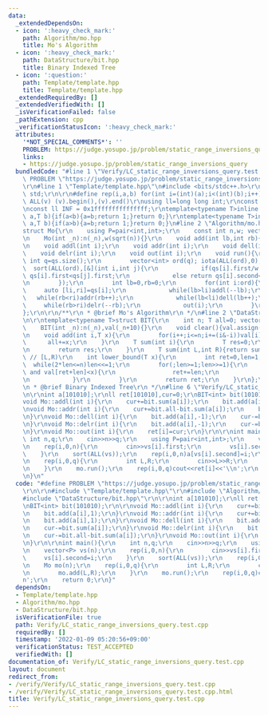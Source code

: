 ```yaml
---
data:
  _extendedDependsOn:
  - icon: ':heavy_check_mark:'
    path: Algorithm/mo.hpp
    title: Mo's Algorithm
  - icon: ':heavy_check_mark:'
    path: DataStructure/bit.hpp
    title: Binary Indexed Tree
  - icon: ':question:'
    path: Template/template.hpp
    title: Template/template.hpp
  _extendedRequiredBy: []
  _extendedVerifiedWith: []
  _isVerificationFailed: false
  _pathExtension: cpp
  _verificationStatusIcon: ':heavy_check_mark:'
  attributes:
    '*NOT_SPECIAL_COMMENTS*': ''
    PROBLEM: https://judge.yosupo.jp/problem/static_range_inversions_query
    links:
    - https://judge.yosupo.jp/problem/static_range_inversions_query
  bundledCode: "#line 1 \"Verify/LC_static_range_inversions_query.test.cpp\"\n#define\
    \ PROBLEM \"https://judge.yosupo.jp/problem/static_range_inversions_query\"\r\n\
    \r\n#line 1 \"Template/template.hpp\"\n#include <bits/stdc++.h>\r\nusing namespace\
    \ std;\r\n\r\n#define rep(i,a,b) for(int i=(int)(a);i<(int)(b);i++)\r\n#define\
    \ ALL(v) (v).begin(),(v).end()\r\nusing ll=long long int;\r\nconst int inf = 0x3fffffff;\r\
    \nconst ll INF = 0x1fffffffffffffff;\r\ntemplate<typename T>inline bool chmax(T&\
    \ a,T b){if(a<b){a=b;return 1;}return 0;}\r\ntemplate<typename T>inline bool chmin(T&\
    \ a,T b){if(a>b){a=b;return 1;}return 0;}\n#line 2 \"Algorithm/mo.hpp\"\n\r\n\
    struct Mo{\r\n    using P=pair<int,int>;\r\n    const int n,w; vector<P> qs;\r\
    \n    Mo(int _n):n(_n),w(sqrt(n)){}\r\n    void add(int lb,int rb){qs.push_back({lb,rb});}\r\
    \n    void addl(int i);\r\n    void addr(int i);\r\n    void dell(int i);\r\n\
    \    void delr(int i);\r\n    void out(int i);\r\n    void run(){\r\n        const\
    \ int q=qs.size();\r\n        vector<int> ord(q); iota(ALL(ord),0);\r\n      \
    \  sort(ALL(ord),[&](int i,int j){\r\n            if(qs[i].first/w!=qs[j].first/w)return\
    \ qs[i].first<qs[j].first;\r\n            else return qs[i].second<qs[j].second;\r\
    \n        });\r\n        int lb=0,rb=0;\r\n        for(int i:ord){\r\n       \
    \     auto [li,ri]=qs[i];\r\n            while(lb>li)addl(--lb);\r\n         \
    \   while(rb<ri)addr(rb++);\r\n            while(lb<li)dell(lb++);\r\n       \
    \     while(rb>ri)delr(--rb);\r\n            out(i);\r\n        }\r\n    }\r\n\
    };\r\n\r\n/**\r\n * @brief Mo's Algorithm\r\n */\n#line 2 \"DataStructure/bit.hpp\"\
    \n\r\ntemplate<typename T>struct BIT{\r\n    int n; T all=0; vector<T> val;\r\n\
    \    BIT(int _n):n(_n),val(_n+10){}\r\n    void clear(){val.assign(n+10,0); all=T();}\r\
    \n    void add(int i,T x){\r\n        for(i++;i<=n;i+=(i&-i))val[i]+=x;\r\n  \
    \      all+=x;\r\n    }\r\n    T sum(int i){\r\n        T res=0;\r\n        for(;i;i-=(i&-i))res+=val[i];\r\
    \n        return res;\r\n    }\r\n    T sum(int L,int R){return sum(R)-sum(L);}\
    \ // [L,R)\r\n    int lower_bound(T x){\r\n        int ret=0,len=1;\r\n      \
    \  while(2*len<=n)len<<=1;\r\n        for(;len>=1;len>>=1){\r\n            if(ret+len<=n\
    \ and val[ret+len]<x){\r\n                ret+=len;\r\n                x-=val[ret];\r\
    \n            }\r\n        }\r\n        return ret;\r\n    }\r\n};\r\n\r\n/**\r\
    \n * @brief Binary Indexed Tree\r\n */\n#line 6 \"Verify/LC_static_range_inversions_query.test.cpp\"\
    \n\r\nint a[101010];\r\nll ret[101010],cur=0;\r\nBIT<int> bit(101010);\r\n\r\n\
    void Mo::addl(int i){\r\n    cur+=bit.sum(a[i]);\r\n    bit.add(a[i],1);\r\n}\r\
    \nvoid Mo::addr(int i){\r\n    cur+=bit.all-bit.sum(a[i]);\r\n    bit.add(a[i],1);\r\
    \n}\r\nvoid Mo::dell(int i){\r\n    bit.add(a[i],-1);\r\n    cur-=bit.sum(a[i]);\r\
    \n}\r\nvoid Mo::delr(int i){\r\n    bit.add(a[i],-1);\r\n    cur-=bit.all-bit.sum(a[i]);\r\
    \n}\r\nvoid Mo::out(int i){\r\n    ret[i]=cur;\r\n}\r\n\r\nint main(){\r\n   \
    \ int n,q;\r\n    cin>>n>>q;\r\n    using P=pair<int,int>;\r\n    vector<P> vs(n);\r\
    \n    rep(i,0,n){\r\n        cin>>vs[i].first;\r\n        vs[i].second=i;\r\n\
    \    }\r\n    sort(ALL(vs));\r\n    rep(i,0,n)a[vs[i].second]=i;\r\n    Mo mo(n);\r\
    \n    rep(i,0,q){\r\n        int L,R;\r\n        cin>>L>>R;\r\n        mo.add(L,R);\r\
    \n    }\r\n    mo.run();\r\n    rep(i,0,q)cout<<ret[i]<<'\\n';\r\n    return 0;\r\
    \n}\n"
  code: "#define PROBLEM \"https://judge.yosupo.jp/problem/static_range_inversions_query\"\
    \r\n\r\n#include \"Template/template.hpp\"\r\n#include \"Algorithm/mo.hpp\"\r\n\
    #include \"DataStructure/bit.hpp\"\r\n\r\nint a[101010];\r\nll ret[101010],cur=0;\r\
    \nBIT<int> bit(101010);\r\n\r\nvoid Mo::addl(int i){\r\n    cur+=bit.sum(a[i]);\r\
    \n    bit.add(a[i],1);\r\n}\r\nvoid Mo::addr(int i){\r\n    cur+=bit.all-bit.sum(a[i]);\r\
    \n    bit.add(a[i],1);\r\n}\r\nvoid Mo::dell(int i){\r\n    bit.add(a[i],-1);\r\
    \n    cur-=bit.sum(a[i]);\r\n}\r\nvoid Mo::delr(int i){\r\n    bit.add(a[i],-1);\r\
    \n    cur-=bit.all-bit.sum(a[i]);\r\n}\r\nvoid Mo::out(int i){\r\n    ret[i]=cur;\r\
    \n}\r\n\r\nint main(){\r\n    int n,q;\r\n    cin>>n>>q;\r\n    using P=pair<int,int>;\r\
    \n    vector<P> vs(n);\r\n    rep(i,0,n){\r\n        cin>>vs[i].first;\r\n   \
    \     vs[i].second=i;\r\n    }\r\n    sort(ALL(vs));\r\n    rep(i,0,n)a[vs[i].second]=i;\r\
    \n    Mo mo(n);\r\n    rep(i,0,q){\r\n        int L,R;\r\n        cin>>L>>R;\r\
    \n        mo.add(L,R);\r\n    }\r\n    mo.run();\r\n    rep(i,0,q)cout<<ret[i]<<'\\\
    n';\r\n    return 0;\r\n}"
  dependsOn:
  - Template/template.hpp
  - Algorithm/mo.hpp
  - DataStructure/bit.hpp
  isVerificationFile: true
  path: Verify/LC_static_range_inversions_query.test.cpp
  requiredBy: []
  timestamp: '2022-01-09 05:20:56+09:00'
  verificationStatus: TEST_ACCEPTED
  verifiedWith: []
documentation_of: Verify/LC_static_range_inversions_query.test.cpp
layout: document
redirect_from:
- /verify/Verify/LC_static_range_inversions_query.test.cpp
- /verify/Verify/LC_static_range_inversions_query.test.cpp.html
title: Verify/LC_static_range_inversions_query.test.cpp
---
```

